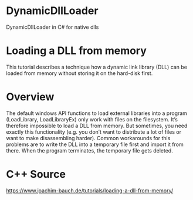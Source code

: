 # DynamicDllLoader
DynamicDllLoader in C# for native dlls

# Loading a DLL from memory
This tutorial describes a technique how a dynamic link library (DLL) can be loaded from memory without storing it on the hard-disk first.

# Overview
The default windows API functions to load external libraries into a program (LoadLibrary, LoadLibraryEx) only work with files on the filesystem. It’s therefore impossible to load a DLL from memory. But sometimes, you need exactly this functionality (e.g. you don’t want to distribute a lot of files or want to make disassembling harder). Common workarounds for this problems are to write the DLL into a temporary file first and import it from there. When the program terminates, the temporary file gets deleted.

# C++ Source
https://www.joachim-bauch.de/tutorials/loading-a-dll-from-memory/

